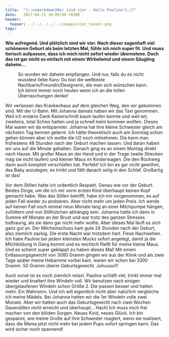 ```yaml
---
title:  "{::nomarkdown}Wir sind vier - Hallo Pauline!{:/}"
date:   2017-04-15 10:00:00 +0200
header:
  teaser: ../../../../../images/vier_teaser.png
tags:
---
```

**Wie aufregend. Und plötzlich sind wir vier. Nach dieser sagenhaft viel schöneren Geburt als beim letzten Mal, fühle ich mich super fit. Und muss tierisch aufpassen, dass ich mich nicht sofort wieder übernehme. Doch das ist gar nicht so einfach mit einem Wirbelwind und einem Säugling daheim…**

<figure>
  <img src="../../../../../images/vier.jpg" alt="">
  <figcaption>So wurden wir daheim empfangen. Und nur, falls du es nicht wusstest liebe Karo: Du bist die weltbeste Nachbarin/Freundin/Designerin, die man sich wünschen kann. Ich könnt immer noch heulen wenn ich an die tollen Überraschungen denke!</figcaption>
</figure>

Wir verlassen das Krankenhaus auf dem gleichen Weg, den wir gekommen sind. Mit der U-Bahn. Mit Johanna damals haben wir das Taxi genommen. Weil ich erstens Dank Kaiserschnitt kaum laufen konnte und weil wir, zweitens, total Schiss hatten und ja schnell heim kommen wollten. Dieses Mal waren wir da entspannter. Johanna hat ihre kleine Schwester gleich am nächsten Tag kennen gelernt. Ich hätte theoretisch auch am Sonntag schon gehen können aber ich wollte die U2 noch mitnehmen. Die kann man frühestens 48 Stunden nach der Geburt machen lassen. Und daran haben wir uns auf die Minute gehalten. Danach ging es an einem Montag direkt nach Hause. Mit großer Maus an der Hand und in der Trage (weite Strecken mag sie nicht laufen) und kleiner Maus im Kinderwagen. Die den Rückweg dann auch komplett verschlafen hat. Perfekt! Ich bin es gar nicht gewöhnt, das Baby anzulegen, es trinkt und fällt danach selig in den Schlaf. Großartig ist das!

Vor dem Stillen hatte ich ordentlich Respekt. Genau wie vor der Geburt. Beides Dinge, um die ich mir vorm ersten Kind überhaupt keinen Kopf gemacht habe. Was das Stillen betrifft, habe ich mir vorgenommen, es auf jeden Fall wieder zu probieren. Aber nicht mehr um jeden Preis. Ich werde auf keinen Fall noch einmal neun Monate lang an einer Milchpumpe hängen, zufüttern und von Stillhütchen abhängig sein. Johanna hatte ich dann in Summe elf Monate an der Brust und war trotz des ganzen Stresses todtraurig, als sie dann gar nicht mehr wollte. Aber dieses Mal läuft es sich ganz gut an. Der Milcheinschuss kam gute 24 Stunden nach der Geburt, also ziemlich zackig. Die erste Nacht war trotzdem hart. Fiese Nachwehen. Ich habe Pauline bei jedem kleinsten Mucks sofort angelegt, damit ja die Milchbildung in Gang kommt und es reichlich fließt für meine kleine Maus. Und es scheint super geklappt zu haben dieses Mal! Mit einem Entlassungsgewicht von 3080 Gramm gingen wir aus der Klinik und als zwei Tage später meine Hebamme vorbei kam, waren wir schon bei 3300 Gramm. 50 Gramm überm Geburtsgewicht. Juhuuuu!!!

Auch sonst ist es noch ziemlich relaxt. Pauline schläft viel, trinkt immer mal wieder und knattert ihre Windeln voll. Wir benutzen nach einigen übergelaufenen Windeln schon Größe 2. Die passen besser und halten mehr. Ein Wahnsinn. Und ich will eigentlich nicht aber natürlich vergleiche ich meine Mädels. Bei Johanna hatten wir die 1er Windeln volle zwei Monate. Aber wir hatten auch das Geburtsgewicht nach zwei Wochen Dauerstillen nicht erreicht und überhaupt… Hach! Ich muss mich frei machen von den blöden Sorgen. Neues Kind, neues Glück. Ich bin gespannt, wie meine Große auf ihre Schwester reagiert, wenn sie realisiert, dass die Mama jetzt nicht mehr bei jedem Pups sofort springen kann. Das wird sicher noch spannend!